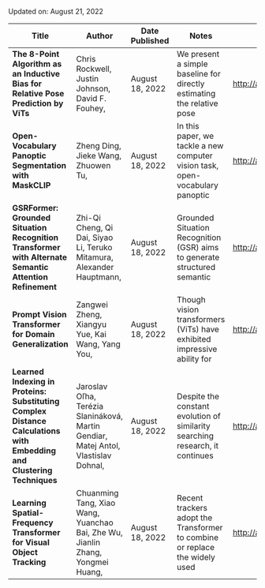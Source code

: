 Updated on: August 21, 2022

Title | Author | Date Published | Notes | Link  
----- | ------ | ---- | ----- | ----
**The 8-Point Algorithm as an Inductive Bias for Relative Pose Prediction by ViTs** | Chris Rockwell, Justin Johnson, David F. Fouhey,  | August 18, 2022 | We present a simple baseline for directly estimating the relative pose | http://arxiv.org/pdf/2208.08988v1 |   
**Open-Vocabulary Panoptic Segmentation with MaskCLIP** | Zheng Ding, Jieke Wang, Zhuowen Tu,  | August 18, 2022 | In this paper, we tackle a new computer vision task, open-vocabulary panoptic | http://arxiv.org/pdf/2208.08984v1 |   
**GSRFormer: Grounded Situation Recognition Transformer with Alternate Semantic Attention Refinement** | Zhi-Qi Cheng, Qi Dai, Siyao Li, Teruko Mitamura, Alexander Hauptmann,  | August 18, 2022 | Grounded Situation Recognition (GSR) aims to generate structured semantic | http://arxiv.org/pdf/2208.08965v1 |   
**Prompt Vision Transformer for Domain Generalization** | Zangwei Zheng, Xiangyu Yue, Kai Wang, Yang You,  | August 18, 2022 | Though vision transformers (ViTs) have exhibited impressive ability for | http://arxiv.org/pdf/2208.08914v1 |   
**Learned Indexing in Proteins: Substituting Complex Distance Calculations with Embedding and Clustering Techniques** | Jaroslav Oľha, Terézia Slanináková, Martin Gendiar, Matej Antol, Vlastislav Dohnal,  | August 18, 2022 | Despite the constant evolution of similarity searching research, it continues | http://arxiv.org/pdf/2208.08910v1 |   
**Learning Spatial-Frequency Transformer for Visual Object Tracking** | Chuanming Tang, Xiao Wang, Yuanchao Bai, Zhe Wu, Jianlin Zhang, Yongmei Huang,  | August 18, 2022 | Recent trackers adopt the Transformer to combine or replace the widely used | http://arxiv.org/pdf/2208.08829v1 |   


